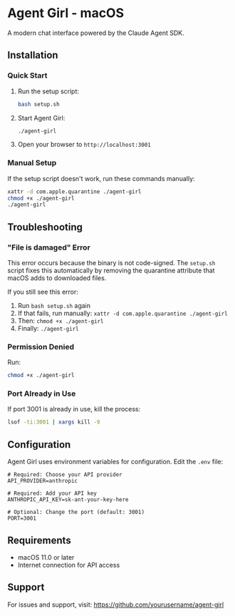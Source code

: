 # Agent Girl - macOS

A modern chat interface powered by the Claude Agent SDK.

## Installation

### Quick Start

1. Run the setup script:
   ```bash
   bash setup.sh
   ```

2. Start Agent Girl:
   ```bash
   ./agent-girl
   ```

3. Open your browser to `http://localhost:3001`

### Manual Setup

If the setup script doesn't work, run these commands manually:

```bash
xattr -d com.apple.quarantine ./agent-girl
chmod +x ./agent-girl
./agent-girl
```

## Troubleshooting

### "File is damaged" Error

This error occurs because the binary is not code-signed. The `setup.sh` script fixes this automatically by removing the quarantine attribute that macOS adds to downloaded files.

If you still see this error:
1. Run `bash setup.sh` again
2. If that fails, run manually: `xattr -d com.apple.quarantine ./agent-girl`
3. Then: `chmod +x ./agent-girl`
4. Finally: `./agent-girl`

### Permission Denied

Run:
```bash
chmod +x ./agent-girl
```

### Port Already in Use

If port 3001 is already in use, kill the process:
```bash
lsof -ti:3001 | xargs kill -9
```

## Configuration

Agent Girl uses environment variables for configuration. Edit the `.env` file:

```env
# Required: Choose your API provider
API_PROVIDER=anthropic

# Required: Add your API key
ANTHROPIC_API_KEY=sk-ant-your-key-here

# Optional: Change the port (default: 3001)
PORT=3001
```

## Requirements

- macOS 11.0 or later
- Internet connection for API access

## Support

For issues and support, visit: https://github.com/yourusername/agent-girl
